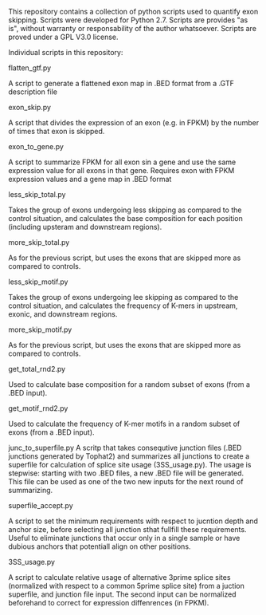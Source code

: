This repository contains a collection of python scripts used to quantify exon skipping.
Scripts were developed for Python 2.7. Scripts are provides "as is", without warranty 
or responsability of the author whatsoever. Scripts are proved under a GPL V3.0 license.

Individual scripts in this repository:

flatten_gtf.py

A script to generate a flattened exon map in .BED format from a .GTF description file

exon_skip.py

A script that divides the expression of an exon (e.g. in FPKM) by the number of times
that exon is skipped.

exon_to_gene.py

A script to summarize FPKM for all exon sin a gene and use the same expression value 
for all exons in that gene. Requires exon with FPKM expression values and a gene map
in .BED format

less_skip_total.py

Takes the group of exons undergoing less skipping as compared to the control situation, 
and calculates the base composition for each position (including upsteram and downstream
regions). 

more_skip_total.py

As for the previous script, but uses the exons that are skipped more as compared to controls.

less_skip_motif.py

Takes the group of exons undergoing lee skipping as compared to the control situation,
and calculates the frequency of K-mers in upstream, exonic, and downstream regions.

more_skip_motif.py

As for the previous script, but uses the exons that are skipped more as compared to controls. 

get_total_rnd2.py

Used to calculate base composition for a random subset of exons (from a .BED input).

get_motif_rnd2.py

Used to calculate the frequency of K-mer motifs in a random subset of exons (from a .BED input). 

junc_to_superfile.py
A scritp that takes consequtive junction files (.BED junctions generated by Tophat2) and summarizes 
all junctions to create a superfile for calculation of splice site usage (3SS_usage.py). The usage is
stepwise: starting with two .BED files, a new .BED file will be generated.  This file can be used as
one of the two new inputs for the next round of summarizing. 

superfile_accept.py

A script to set the minimum requirements with respect to jucntion depth and anchor size, before selecting
all junction sthat fullfill these requirements.  Useful to eliminate junctions that occur only in a single
sample or have dubious anchors that potentiall align on other positions. 

3SS_usage.py

A script to calculate relative usage of alternative 3prime splice sites (normalized with respect to a common 
5prime splice site) from a juction superfile, and junction file input. The second input can be normalized 
beforehand to correct for expression diffenrences (in FPKM). 
